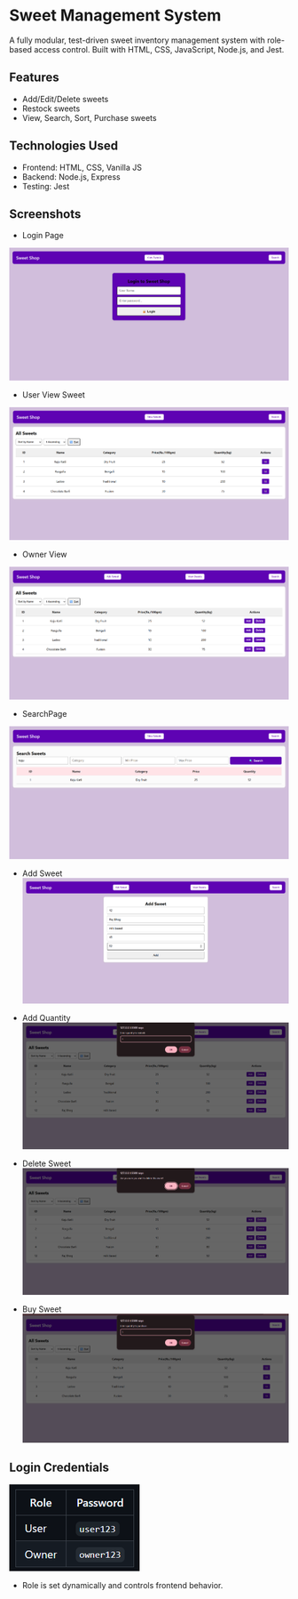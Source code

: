 # Sweet Management System

A fully modular, test-driven sweet inventory management system with role-based access control. Built with HTML, CSS, JavaScript, Node.js, and Jest.

## Features
- Add/Edit/Delete sweets
- Restock sweets
- View, Search, Sort, Purchase sweets

## Technologies Used
- Frontend: HTML, CSS, Vanilla JS
- Backend: Node.js, Express
- Testing: Jest


## Screenshots
- Login Page

![Login Page](./Login%20Page.png)

- User View Sweet

![user view](./User%20View%20Sweet.png)

- Owner View

![owner view](./owner%20view%20page.png)

- SearchPage

![search page](./Search%20Page.png)

- Add Sweet
![add sweet](./Add%20Sweet.png)

- Add Quantity
![add sweet](./Add%20Quantity.png)

- Delete Sweet
![delete sweet](./Delete%20Sweet.png)

- Buy Sweet
![buy sweet](./Buy%20Sweet.png)

## Login Credentials

![logincondition](./Screenshot%202025-07-17%20214808.png)


- Role is set dynamically and controls frontend behavior.
